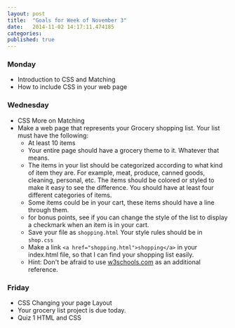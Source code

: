 ```yaml
---
layout: post
title:  "Goals for Week of November 3"
date:   2014-11-02 14:17:11.474185
categories:
published: true
---
```


### Monday

* Introduction to CSS and Matching
* How to include CSS in your web page



### Wednesday

* CSS More on Matching
* Make a web page that represents your Grocery shopping list.  Your list must have the following:
  * At least 10 items
  * Your entire page should have a grocery theme to it.  Whatever that means.
  * The items in your list should be categorized according to what kind of item they are.  For example, meat, produce, canned goods, cleaning, personal, etc.  The items should be colored or styled to make it easy to see the difference.  You should have at least four different categories of items.
  * Some items could be in your cart, these items should have a line through them.
  * for bonus points, see if you can change the style of the list to display a checkmark when an item is in your cart.
  * Save your file as ``shopping.html``  Your style rules should be in ``shop.css``
  * Make a link ``<a href="shopping.html">shopping</a>``  in your index.html file, so that I can find your shopping list easily.
  * Hint:  Don't be afraid to use [w3schools.com](http://www.w3schools.com) as an additional reference.



### Friday

* CSS Changing your page Layout
* Your grocery list project is due today.
* Quiz 1  HTML and CSS
